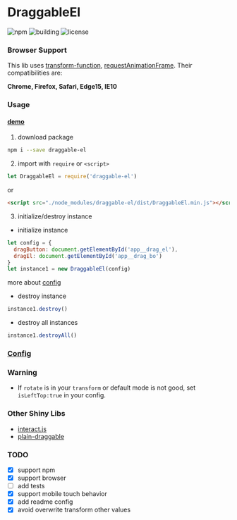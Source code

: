 # DraggableEl

![npm](https://img.shields.io/npm/v/draggable-el.svg) ![building](https://img.shields.io/badge/building-pass-brightgreen.svg) ![license](https://img.shields.io/badge/license-MIT-blue.svg)

### Browser Support

This lib uses [transform-function](https://developer.mozilla.org/en-US/docs/Web/CSS/transform-function#Browser_compatibility), [requestAnimationFrame](https://developer.mozilla.org/en-US/docs/Web/API/window/requestAnimationFrame). Their compatibilities are:

**Chrome, Firefox, Safari, Edge15, IE10**

### Usage

#### [demo](https://xianshenglu.github.io/DraggableEl/examples/index/index.html)

1. download package

```bash
npm i --save draggable-el
```

2. import with `require` or `<script>`

```js
let DraggableEl = require('draggable-el')
```

or

```html
<script src="./node_modules/draggable-el/dist/DraggableEl.min.js"></script>
```

3. initialize/destroy instance

- initialize instance

```js
let config = {
  dragButton: document.getElementById('app__drag_el'),
  dragEl: document.getElementById('app__drag_bo')
}
let instance1 = new DraggableEl(config)
```

more about [config](#Config)

- destroy instance

```js
instance1.destroy()
```

- destroy all instances

```js
instance1.destroyAll()
```

### [Config](./spec/config.md)

### Warning

- If `rotate` is in your `transform` or default mode is not good, set `isLeftTop:true` in your config.

### Other Shiny Libs

- [interact.js](https://github.com/taye/interact.js)
- [plain-draggable](https://github.com/anseki/plain-draggable)

### TODO

- [x] support npm
- [x] support browser
- [ ] add tests
- [x] support mobile touch behavior
- [x] add readme config
- [x] avoid overwrite transform other values
